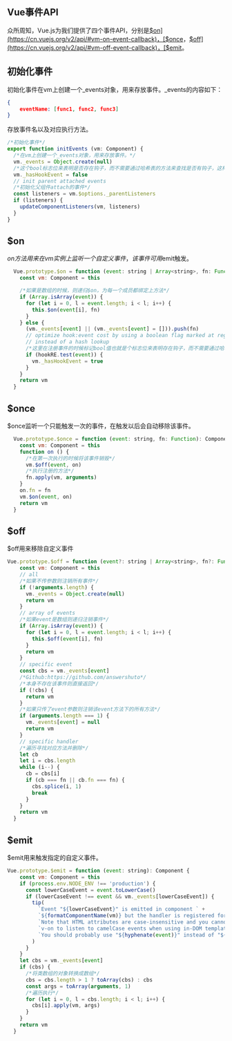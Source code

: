 ## Vue事件API

众所周知，Vue.js为我们提供了四个事件API，分别是[$on](https://cn.vuejs.org/v2/api/#vm-on-event-callback)，[$once](https://cn.vuejs.org/v2/api/#vm-once-event-callback)，[$off](https://cn.vuejs.org/v2/api/#vm-off-event-callback)，[$emit](https://cn.vuejs.org/v2/api/#vm-emit-event-…args)。

## 初始化事件

初始化事件在vm上创建一个_events对象，用来存放事件。_events的内容如下：
```json
{
    eventName: [func1, func2, func3]
}
```
存放事件名以及对应执行方法。


```javascript
/*初始化事件*/
export function initEvents (vm: Component) {
  /*在vm上创建一个_events对象，用来存放事件。*/
  vm._events = Object.create(null)
  /*这个bool标志位来表明是否存在钩子，而不需要通过哈希表的方法来查找是否有钩子，这样做可以减少不必要的开销，优化性能。*/
  vm._hasHookEvent = false
  // init parent attached events
  /*初始化父组件attach的事件*/
  const listeners = vm.$options._parentListeners
  if (listeners) {
    updateComponentListeners(vm, listeners)
  }
}
```

## $on

$on方法用来在vm实例上监听一个自定义事件，该事件可用$emit触发。

```javascript
  Vue.prototype.$on = function (event: string | Array<string>, fn: Function): Component {
    const vm: Component = this

    /*如果是数组的时候，则递归$on，为每一个成员都绑定上方法*/
    if (Array.isArray(event)) {
      for (let i = 0, l = event.length; i < l; i++) {
        this.$on(event[i], fn)
      }
    } else {
      (vm._events[event] || (vm._events[event] = [])).push(fn)
      // optimize hook:event cost by using a boolean flag marked at registration
      // instead of a hash lookup
      /*这里在注册事件的时候标记bool值也就是个标志位来表明存在钩子，而不需要通过哈希表的方法来查找是否有钩子，这样做可以减少不必要的开销，优化性能。*/
      if (hookRE.test(event)) {
        vm._hasHookEvent = true
      }
    }
    return vm
  }
```

## $once

$once监听一个只能触发一次的事件，在触发以后会自动移除该事件。

```javascript
  Vue.prototype.$once = function (event: string, fn: Function): Component {
    const vm: Component = this
    function on () {
      /*在第一次执行的时候将该事件销毁*/
      vm.$off(event, on)
      /*执行注册的方法*/
      fn.apply(vm, arguments)
    }
    on.fn = fn
    vm.$on(event, on)
    return vm
  }
```

## $off

$off用来移除自定义事件

```javascript
Vue.prototype.$off = function (event?: string | Array<string>, fn?: Function): Component {
    const vm: Component = this
    // all
    /*如果不传参数则注销所有事件*/
    if (!arguments.length) {
      vm._events = Object.create(null)
      return vm
    }
    // array of events
    /*如果event是数组则递归注销事件*/
    if (Array.isArray(event)) {
      for (let i = 0, l = event.length; i < l; i++) {
        this.$off(event[i], fn)
      }
      return vm
    }
    // specific event
    const cbs = vm._events[event]
    /*Github:https://github.com/answershuto*/
    /*本身不存在该事件则直接返回*/
    if (!cbs) {
      return vm
    }
    /*如果只传了event参数则注销该event方法下的所有方法*/
    if (arguments.length === 1) {
      vm._events[event] = null
      return vm
    }
    // specific handler
    /*遍历寻找对应方法并删除*/
    let cb
    let i = cbs.length
    while (i--) {
      cb = cbs[i]
      if (cb === fn || cb.fn === fn) {
        cbs.splice(i, 1)
        break
      }
    }
    return vm
  }
```

## $emit

$emit用来触发指定的自定义事件。

```javascript
Vue.prototype.$emit = function (event: string): Component {
    const vm: Component = this
    if (process.env.NODE_ENV !== 'production') {
      const lowerCaseEvent = event.toLowerCase()
      if (lowerCaseEvent !== event && vm._events[lowerCaseEvent]) {
        tip(
          `Event "${lowerCaseEvent}" is emitted in component ` +
          `${formatComponentName(vm)} but the handler is registered for "${event}". ` +
          `Note that HTML attributes are case-insensitive and you cannot use ` +
          `v-on to listen to camelCase events when using in-DOM templates. ` +
          `You should probably use "${hyphenate(event)}" instead of "${event}".`
        )
      }
    }
    let cbs = vm._events[event]
    if (cbs) {
      /*将类数组的对象转换成数组*/
      cbs = cbs.length > 1 ? toArray(cbs) : cbs
      const args = toArray(arguments, 1)
      /*遍历执行*/
      for (let i = 0, l = cbs.length; i < l; i++) {
        cbs[i].apply(vm, args)
      }
    }
    return vm
  }
```